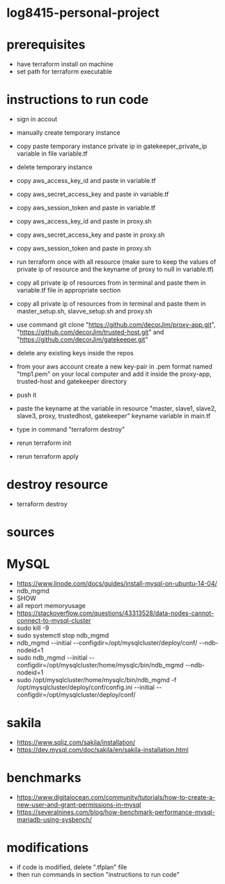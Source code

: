 # log8415-personal-project

# prerequisites
- have terraform install on machine
- set path for terraform executable

# instructions to run code
- sign in accout
- manually create temporary instance
- copy paste temporary instance private ip in gatekeeper_private_ip variable in file variable.tf
- delete temporary instance

- copy aws_access_key_id and paste in variable.tf
- copy aws_secret_access_key and paste in variable.tf
- copy aws_session_token and paste in variable.tf

- copy aws_access_key_id and paste in proxy.sh
- copy aws_secret_access_key and paste in proxy.sh
- copy aws_session_token and paste in proxy.sh

- run terraform once with all resource (make sure to keep the values of private ip of resource and the keyname of proxy to null in variable.tf)
- copy all private ip of resources from in terminal and paste them in variable.tf file in appropriate section
- copy all private ip of resources from in terminal and paste them in master_setup.sh, slavve_setup.sh and proxy.sh
- use command git clone "https://github.com/decorJim/proxy-app.git", "https://github.com/decorJim/trusted-host.git" and 
"https://github.com/decorJim/gatekeeper.git"
- delete any existing keys inside the repos
- from your aws account create a new key-pair in .pem format named "tmp1.pem" on your local computer and add it inside the proxy-app, trusted-host and gatekeeper directory
- push it
- paste the keyname at the variable in resource "master, slave1, slave2, slave3, proxy, trustedhost, gatekeeper" keyname variable in main.tf

- type in command "terraform destroy"
- rerun terraform init
- rerun terraform apply

# destroy resource
- terraform destroy


# sources
# MySQL
- https://www.linode.com/docs/guides/install-mysql-on-ubuntu-14-04/
- ndb_mgmd 
- SHOW
- all report memoryusage
- https://stackoverflow.com/questions/43313528/data-nodes-cannot-connect-to-mysql-cluster 
- sudo kill -9 <pid>
- sudo systemctl stop ndb_mgmd
- ndb_mgmd --initial --configdir=/opt/mysqlcluster/deploy/conf/ --ndb-nodeid=1
- sudo ndb_mgmd --initial --configdir=/opt/mysqlcluster/home/mysqlc/bin/ndb_mgmd --ndb-nodeid=1
- sudo /opt/mysqlcluster/home/mysqlc/bin/ndb_mgmd -f /opt/mysqlcluster/deploy/conf/config.ini --initial --configdir=/opt/mysqlcluster/deploy/conf/


# sakila
- https://www.sqliz.com/sakila/installation/
- https://dev.mysql.com/doc/sakila/en/sakila-installation.html

# benchmarks
- https://www.digitalocean.com/community/tutorials/how-to-create-a-new-user-and-grant-permissions-in-mysql
- https://severalnines.com/blog/how-benchmark-performance-mysql-mariadb-using-sysbench/ 

# modifications
- if code is modified, delete ".tfplan" file
- then run commands in section "instructions to run code"


